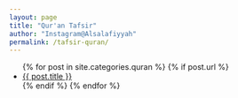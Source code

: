```yaml
---
layout: page
title: "Qur'an Tafsir"
author: "Instagram@Alsalafiyyah"
permalink: /tafsir-quran/
---
```


<article class="post">
<ul class="posts">
  {% for post in site.categories.quran %}
    {% if post.url %}
    <li><a href="{{ post.url }}">{{ post.title }}</a>
    </li>
    {% endif %}
  {% endfor %}
</ul>
</article>
